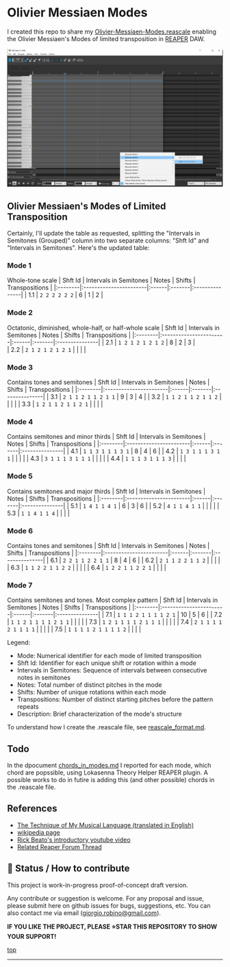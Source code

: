 # Olivier Messiaen Modes

I created this repo to share my [Olivier-Messiaen-Modes.reascale](Olivier-Messiaen-Modes.reascale)
enabling the Olivier Messiaen's Modes of limited transposition in [REAPER](https://www.reaper.fm/) DAW.

![](img/screenshot.png)


## Olivier Messiaen's Modes of Limited Transposition

Certainly, I'll update the table as requested, splitting the "Intervals in Semitones (Grouped)" column into two separate columns: "Shft Id" and "Intervals in Semitones". Here's the updated table:

### Mode 1
Whole-tone scale
| Shft Id | Intervals in Semitones | Notes | Shifts | Transpositions |
|:--------|:-----------------------|:------|:-------|:---------------|
| 1.1     | `2 2 2 2 2 2`          | 6     | 1      | 2              |

### Mode 2
Octatonic, diminished, whole-half, or half-whole scale
| Shft Id | Intervals in Semitones | Notes | Shifts | Transpositions |
|:--------|:-----------------------|:------|:-------|:---------------|
| 2.1     | `1 2 1 2 1 2 1 2`      | 8     | 2      | 3              |  
| 2.2     | `2 1 2 1 2 1 2 1`      |       |        |                |

### Mode 3
Contains tones and semitones
| Shft Id | Intervals in Semitones | Notes | Shifts | Transpositions |
|:--------|:-----------------------|:------|:-------|:---------------|
| 3.1     | `2 1 1 2 1 1 2 1 1`    | 9     | 3      | 4              | 
| 3.2     | `1 1 2 1 1 2 1 1 2`    |       |        |                |
| 3.3     | `1 2 1 1 2 1 1 2 1`    |       |        |                | 

### Mode 4
Contains semitones and minor thirds
| Shft Id | Intervals in Semitones | Notes | Shifts | Transpositions |
|:--------|:-----------------------|:------|:-------|:---------------|
| 4.1     | `1 1 3 1 1 1 3 1`      | 8     | 4      | 6              | 
| 4.2     | `1 3 1 1 1 3 1 1`      |       |        |                | 
| 4.3     | `3 1 1 1 3 1 1 1`      |       |        |                |
| 4.4     | `1 1 1 3 1 1 1 3`      |       |        |                |

### Mode 5
Contains semitones and major thirds
| Shft Id | Intervals in Semitones | Notes | Shifts | Transpositions |
|:--------|:-----------------------|:------|:-------|:---------------|
| 5.1     | `1 4 1 1 4 1`          | 6     | 3      | 6              | 
| 5.2     | `4 1 1 4 1 1`          |       |        |                | 
| 5.3     | `1 1 4 1 1 4`          |       |        |                | 

### Mode 6
 Contains tones and semitones
| Shft Id | Intervals in Semitones | Notes | Shifts | Transpositions | 
|:--------|:-----------------------|:------|:-------|:---------------|
| 6.1     | `2 2 1 1 2 2 1 1`      | 8     | 4      | 6              |
| 6.2     | `2 1 1 2 2 1 1 2`      |       |        |                |
| 6.3     | `1 1 2 2 1 1 2 2`      |       |        |                |
| 6.4     | `1 2 2 1 1 2 2 1`      |       |        |                |

### Mode 7
Contains semitones and tones. Most complex pattern
| Shft Id | Intervals in Semitones | Notes | Shifts | Transpositions |
|:--------|:-----------------------|:------|:-------|:---------------|
| 7.1     | `1 1 1 2 1 1 1 1 2 1`  | 10    | 5      | 6              |
| 7.2     | `1 1 2 1 1 1 1 2 1 1`  |       |        |                |
| 7.3     | `1 2 1 1 1 1 2 1 1 1`  |       |        |                |
| 7.4     | `2 1 1 1 1 2 1 1 1 1`  |       |        |                |
| 7.5     | `1 1 1 1 2 1 1 1 1 2`  |       |        |                |

Legend:
- Mode: Numerical identifier for each mode of limited transposition
- Shft Id: Identifier for each unique shift or rotation within a mode
- Intervals in Semitones: Sequence of intervals between consecutive notes in semitones
- Notes: Total number of distinct pitches in the mode
- Shifts: Number of unique rotations within each mode
- Transpositions: Number of distinct starting pitches before the pattern repeats
- Description: Brief characterization of the mode's structure

To understand how I create the .reascale file, see [reascale_format.md](reascale_format.md).

## Todo 
In the dpocument [chords_in_modes.md](chords_in_modes.md) I reported for each mode, which chord are popssible, using Lokasenna Theory Helper REAPER plugin. 
A possible works to do in futire is adding this (and other possible) chords in the .reascale file.

## References

- [The Technique of My Musical Language (translated in English)](https://monoskop.org/images/5/50/Messiaen_Olivier_The_Technique_of_My_Musical_Language.pdf)
- [wikipedia page](https://en.wikipedia.org/wiki/Mode_of_limited_transposition)
- [Rick Beato's introductory youtube video](https://www.youtube.com/watch?v=nCXxV7eDEPc)
- [Related Reaper Forum Thread](https://forum.cockos.com/showthread.php?p=2807156#post2807156)

## 🙏 Status / How to contribute

This project is work-in-progress proof-of-concept draft version.

Any contribute or suggestion is welcome.
For any proposal and issue, please submit here on github issues for bugs, suggestions, etc.
You can also contact me via email (giorgio.robino@gmail.com).

**IF YOU LIKE THE PROJECT, PLEASE ⭐️STAR THIS REPOSITORY TO SHOW YOUR SUPPORT!**


[top](/#)

---
